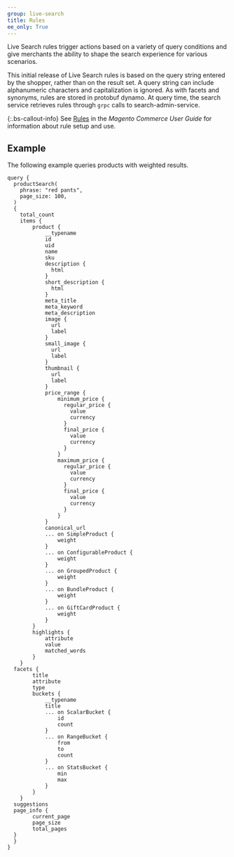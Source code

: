 ```yaml
---
group: live-search
title: Rules
ee_only: True
---
```


Live Search rules trigger actions based on a variety of query conditions and give merchants the ability to shape the search experience for various scenarios.

This initial release of Live Search rules is based on the query string entered by the shopper, rather than on the result set. A query string can include alphanumeric characters and capitalization is ignored. As with facets and synonyms, rules are stored in protobuf dynamo. At query time, the search service retrieves rules through `grpc` calls to search-admin-service.

{:.bs-callout-info}
See [Rules](https://docs.magento.com/user-guide/live-search/rules.html) in the _Magento Commerce User Guide_ for information about rule setup and use.

## Example

The following example queries products with weighted results.

```
query {
  productSearch( 
    phrase: "red pants",
    page_size: 100,
  ) 
  {
	total_count
	items {
        product {
            __typename 
            id
            uid
            name
            sku
            description { 
              html
            }
            short_description { 
              html
            }
            meta_title
            meta_keyword
            meta_description
            image {
              url
              label
            }
            small_image {
              url
              label
            }
            thumbnail {
              url
              label
            }
            price_range {
                minimum_price {
                  regular_price { 
                    value
                    currency
                  }
                  final_price { 
                    value
                    currency
                  }
                }
                maximum_price {
                  regular_price { 
                    value
                    currency
                  }
                  final_price { 
                    value
                    currency
                  }
                }
            }
            canonical_url
            ... on SimpleProduct {
                weight
            }
            ... on ConfigurableProduct {
                weight
            }
            ... on GroupedProduct {
                weight
            }
            ... on BundleProduct {
                weight
            }
            ... on GiftCardProduct {
                weight
            }
        }
        highlights {
            attribute
            value
            matched_words
        }
    }       
  facets {
        title
        attribute
        type
        buckets {
            __typename
            title
            ... on ScalarBucket {
                id
                count
            }
            ... on RangeBucket {
                from
                to
                count
            }
            ... on StatsBucket {
                min
                max
            }
        }
	}
  suggestions
  page_info {
        current_page
        page_size
        total_pages
  }
  }
}
```
